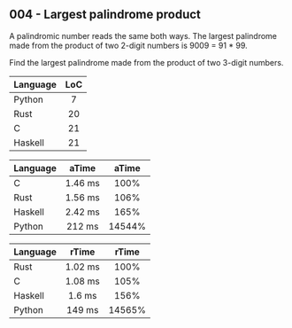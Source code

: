 004 - Largest palindrome product
--------------------------------

A palindromic number reads the same both ways. The largest palindrome made from
the product of two 2-digit numbers is 9009 = 91 * 99.

Find the largest palindrome made from the product of two 3-digit numbers.

Language | LoC
--- | :---:
Python | 7
Rust | 20
C | 21
Haskell | 21

Language | aTime | aTime
--- | :---: | :---:
C |   1.46 ms | 100%
Rust |   1.56 ms | 106%
Haskell |   2.42 ms | 165%
Python |    212 ms | 14544%

Language | rTime | rTime
--- | :---: | :---:
Rust |   1.02 ms | 100%
C |   1.08 ms | 105%
Haskell |    1.6 ms | 156%
Python |    149 ms | 14565%
